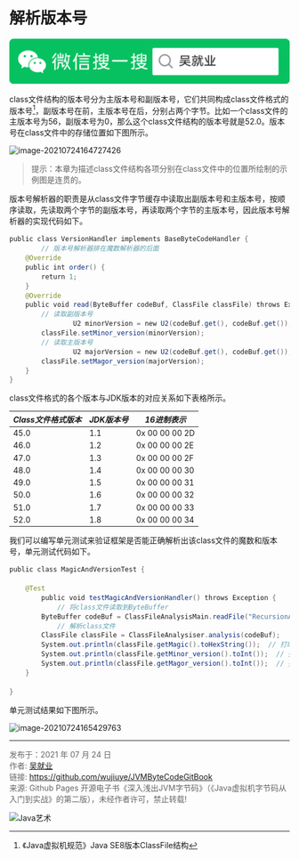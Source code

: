 # 解析版本号

![Java艺术](../qrcode/javaskill_qrcode_01.png)

class文件结构的版本号分为主版本号和副版本号，它们共同构成class文件格式的版本号[^1]，副版本号在前，主版本号在后，分别占两个字节。比如一个class文件的主版本号为56，副版本号为0，那么这个class文件结构的版本号就是52.0。版本号在class文件中的存储位置如下图所示。

![image-20210724164727426](images/chapter02_03_01.png)

> 提示：本章为描述class文件结构各项分别在class文件中的位置所绘制的示例图是连贯的。

版本号解析器的职责是从class文件字节缓存中读取出副版本号和主版本号，按顺序读取，先读取两个字节的副版本号，再读取两个字节的主版本号，因此版本号解析器的实现代码如下。

```java
public class VersionHandler implements BaseByteCodeHandler {  
		// 版本号解析器排在魔数解析器的后面  
    @Override  
    public int order() {  
        return 1;  
    }  
    @Override  
    public void read(ByteBuffer codeBuf, ClassFile classFile) throws Exception {  
        // 读取副版本号
				U2 minorVersion = new U2(codeBuf.get(), codeBuf.get());  
        classFile.setMinor_version(minorVersion);  
        // 读取主版本号
				U2 majorVersion = new U2(codeBuf.get(), codeBuf.get());  
        classFile.setMagor_version(majorVersion);  
    }  
}
```

class文件格式的各个版本与JDK版本的对应关系如下表格所示。

| ***Class文件格式版本*** | ***JDK版本号*** | ***16进制表示*** |
| ----------------------- | --------------- | ---------------- |
| 45.0                    | 1.1             | 0x 00 00 00 2D   |
| 46.0                    | 1.2             | 0x 00 00 00 2E   |
| 47.0                    | 1.3             | 0x 00 00 00 2F   |
| 48.0                    | 1.4             | 0x 00 00 00 30   |
| 49.0                    | 1.5             | 0x 00 00 00 31   |
| 50.0                    | 1.6             | 0x 00 00 00 32   |
| 51.0                    | 1.7             | 0x 00 00 00 33   |
| 52.0                    | 1.8             | 0x 00 00 00 34   |

我们可以编写单元测试来验证框架是否能正确解析出该class文件的魔数和版本号，单元测试代码如下。

```java
public class MagicAndVersionTest {  
  
    @Test  
		public void testMagicAndVersionHandler() throws Exception {  
  			// 将class文件读取到ByteBuffer 
        ByteBuffer codeBuf = ClassFileAnalysisMain.readFile("RecursionAlgorithmMain.class");  
    		// 解析class文件
        ClassFile classFile = ClassFileAnalysiser.analysis(codeBuf);  
        System.out.println(classFile.getMagic().toHexString());  // 打印魔数
        System.out.println(classFile.getMinor_version().toInt());  // 打印副版本号
        System.out.println(classFile.getMagor_version().toInt());  // 打印主版本号
    }  
  
}  
```

单元测试结果如下图所示。

![image-20210724165429763](images/chapter02_03_02.png)

---

[^1]: 《Java虚拟机规范》Java SE8版本ClassFile结构 

<font color= #666666>发布于：2021 年 07 月 24 日</font><br><font color= #666666>作者: [吴就业](https://www.wujiuye.com/)</font><br><font color= #666666>链接: https://github.com/wujiuye/JVMByteCodeGitBook</font><br><font color= #666666>来源: Github Pages 开源电子书《深入浅出JVM字节码》（《Java虚拟机字节码从入门到实战》的第二版），未经作者许可，禁止转载!</font><br>

![Java艺术](../qrcode/javaskill_qrcode_02.png)

